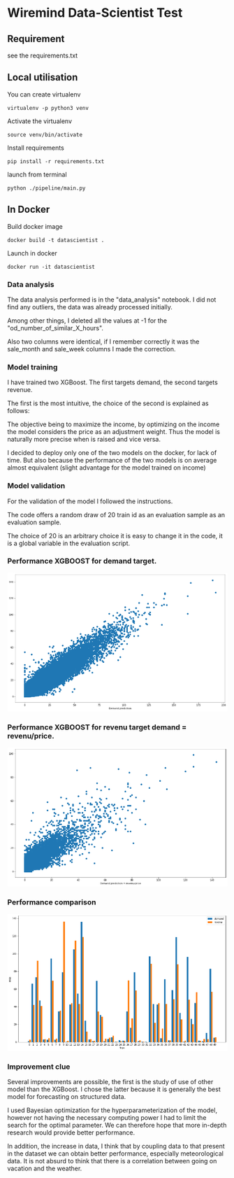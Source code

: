 # Wiremind Data-Scientist Test

## Requirement
see the requirements.txt

## Local utilisation
You can create virtualenv
```
virtualenv -p python3 venv
```

Activate the virtualenv
```
source venv/bin/activate
```

Install requirements
```
pip install -r requirements.txt
```

launch from terminal
```
python ./pipeline/main.py
```


## In Docker
Build docker image
```
docker build -t datascientist .
```

Launch in docker
```
docker run -it datascientist
```
### Data analysis

The data analysis performed is in the "data_analysis" notebook. I did not find any outliers, the data was already processed initially.

Among other things, I deleted all the values at -1 for the "od_number_of_similar_X_hours".

Also two columns were identical, if I remember correctly it was the sale_month and sale_week columns I made the correction.


### Model training

I have trained two XGBoost. The first targets demand, the second targets revenue.

The first is the most intuitive, the choice of the second is explained as follows:

The objective being to maximize the income, by optimizing on the income the model considers the price as an adjustment weight. Thus the model is naturally more precise when is raised and vice versa.

I decided to deploy only one of the two models on the docker, for lack of time. But also because the performance of the two models is on average almost equivalent (slight advantage for the model trained on income)

### Model validation



For the validation of the model I followed the instructions.

The code offers a random draw of 20 train id as an evaluation sample as an evaluation sample.

The choice of 20 is an arbitrary choice it is easy to change it in the code, it is a global variable in the evaluation script.

### Performance XGBOOST for demand target.
![](demand_prediction_demand_pred_real.png)



### Performance XGBOOST for revenu target demand = revenu/price.

![](demand_prediction_from_revenu.png)

### Performance comparison

![](demand_vs_revenu.png)

### Improvement clue


Several improvements are possible, the first is the study of use of other model than the XGBoost. I chose the latter because it is generally the best model for forecasting on structured data.

I used Bayesian optimization for the hyperparameterization of the model, however not having the necessary computing power I had to limit the search for the optimal parameter. We can therefore hope that more in-depth research would provide better performance.

In addition, the increase in data, I think that by coupling data to that present in the dataset we can obtain better performance, especially meteorological data. It is not absurd to think that there is a correlation between going on vacation and the weather.

